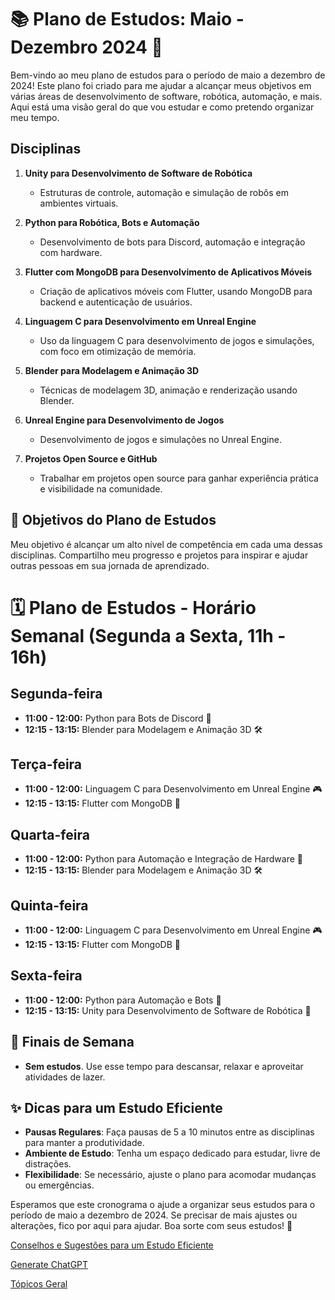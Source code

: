 # 📚 Plano de Estudos: Maio - Dezembro 2024 📅

Bem-vindo ao meu plano de estudos para o período de maio a dezembro de 2024! Este plano foi criado para me ajudar a alcançar meus objetivos em várias áreas de desenvolvimento de software, robótica, automação, e mais. Aqui está uma visão geral do que vou estudar e como pretendo organizar meu tempo.

## Disciplinas

1. **Unity para Desenvolvimento de Software de Robótica**
   - Estruturas de controle, automação e simulação de robôs em ambientes virtuais.

2. **Python para Robótica, Bots e Automação**
   - Desenvolvimento de bots para Discord, automação e integração com hardware.

3. **Flutter com MongoDB para Desenvolvimento de Aplicativos Móveis**
   - Criação de aplicativos móveis com Flutter, usando MongoDB para backend e autenticação de usuários.

4. **Linguagem C para Desenvolvimento em Unreal Engine**
   - Uso da linguagem C para desenvolvimento de jogos e simulações, com foco em otimização de memória.

5. **Blender para Modelagem e Animação 3D**
   - Técnicas de modelagem 3D, animação e renderização usando Blender.

6. **Unreal Engine para Desenvolvimento de Jogos**
   - Desenvolvimento de jogos e simulações no Unreal Engine.

7. **Projetos Open Source e GitHub**
   - Trabalhar em projetos open source para ganhar experiência prática e visibilidade na comunidade.

## 🚀 Objetivos do Plano de Estudos

Meu objetivo é alcançar um alto nível de competência em cada uma dessas disciplinas. Compartilho meu progresso e projetos para inspirar e ajudar outras pessoas em sua jornada de aprendizado.

# 🗓️ Plano de Estudos - Horário Semanal (Segunda a Sexta, 11h - 16h)

## Segunda-feira

- **11:00 - 12:00:** Python para Bots de Discord 🐍
- **12:15 - 13:15:** Blender para Modelagem e Animação 3D 🛠️

## Terça-feira

- **11:00 - 12:00:** Linguagem C para Desenvolvimento em Unreal Engine 🎮
- **12:15 - 13:15:** Flutter com MongoDB 📱

## Quarta-feira

- **11:00 - 12:00:** Python para Automação e Integração de Hardware 🐍
- **12:15 - 13:15:** Blender para Modelagem e Animação 3D 🛠️

## Quinta-feira

- **11:00 - 12:00:** Linguagem C para Desenvolvimento em Unreal Engine 🎮
- **12:15 - 13:15:** Flutter com MongoDB 📱

## Sexta-feira

- **11:00 - 12:00:** Python para Automação e Bots 🐍
- **12:15 - 13:15:** Unity para Desenvolvimento de Software de Robótica 🤖

## 📅 Finais de Semana

- **Sem estudos**. Use esse tempo para descansar, relaxar e aproveitar atividades de lazer.

## ✨ Dicas para um Estudo Eficiente

- **Pausas Regulares**: Faça pausas de 5 a 10 minutos entre as disciplinas para manter a produtividade.
- **Ambiente de Estudo**: Tenha um espaço dedicado para estudar, livre de distrações.
- **Flexibilidade**: Se necessário, ajuste o plano para acomodar mudanças ou emergências.

Esperamos que este cronograma o ajude a organizar seus estudos para o período de maio a dezembro de 2024. Se precisar de mais ajustes ou alterações, fico por aqui para ajudar. Boa sorte com seus estudos! 🚀

[Conselhos e Sugestões para um Estudo Eficiente](https://github.com/elisioMassaqui/Plano-de-estudo-maio-dezembro-2024/blob/main/estudoEficiente.md)

[Generate ChatGPT](https://chat.openai.com/share/d6512e7d-835a-4e99-8f75-28a4615861ce)

[Tópicos Geral](https://github.com/elisioMassaqui/Plano-de-estudo-maio-dezembro-2024/blob/main/topicosMaio.md)
